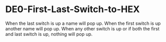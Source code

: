 # DE0-First-Last-Switch-to-HEX
When the last switch is up a name will pop up. When the first switch is up another name will pop up. When any other switch is up or if both the first and last switch is up, nothing will pop up.
